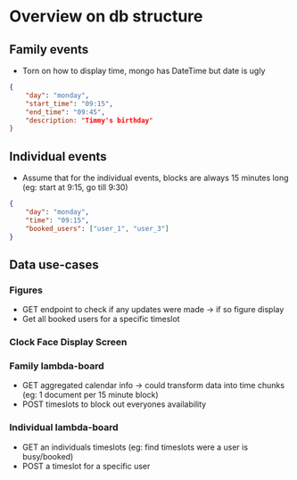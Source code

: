 # Overview on db structure

## Family events

* Torn on how to display time, mongo has DateTime but date is ugly
```JSON
{
    "day": "monday",
    "start_time": "09:15",
    "end_time": "09:45",
    "description: "Timmy's birthday"
}
```

## Individual events

* Assume that for the individual events, blocks are always 15 minutes long (eg: start at 9:15, go till 9:30)

```JSON
{
    "day": "monday",
    "time": "09:15",
    "booked_users": ["user_1", "user_3"]
}
```

## Data use-cases

### Figures

* GET endpoint to check if any updates were made -> if so figure display
* Get all booked users for a specific timeslot 

### Clock Face Display Screen


### Family lambda-board

* GET aggregated calendar info -> could transform data into time chunks (eg: 1 document per 15 minute block)
* POST timeslots to block out everyones availability

### Individual lambda-board

* GET an individuals timeslots (eg: find timeslots were a user is busy/booked)
* POST a timeslot for a specific user